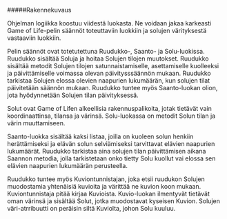 #####Rakennekuvaus

Ohjelman logiikka koostuu viidestä luokasta. Ne voidaan jakaa karkeasti Game of Life-pelin säännöt toteuttaviin luokkiin ja solujen värityksestä vastaaviin luokkiin.

Pelin säännöt ovat totetutettuna Ruudukko-, Saanto- ja Solu-luokissa. Ruudukko sisältää Soluja ja hoitaa Solujen tilojen muutokset. Ruudukko sisältää metodit Solujen tilojen satunnaistamiselle, asettamiselle kuolleeksi ja päivittämiselle voimassa olevan päivitysssäännön mukaan. Ruudukko tarkistaa Solujen elossa olevien naapurien lukumäärän, kun solujen tilat päivitetään säännön mukaan. Ruudukko tuntee myös Saanto-luokan olion, jota hyödynnetään Solujen tilan päivityksessä.

Solut ovat Game of Lifen alkeellisia rakennuspalikoita, jotak tietävät vain koordinaattinsa, tilansa ja värinsä. Solu-luokassa on metodit Solun tilan ja värin muuttamiseen.

Saanto-luokka sisältää kaksi listaa, joilla on kuoleen solun henkiin herättämiseksi ja elävän solun selviämiseksi tarvittavat elävien naapurien lukumäärät. Ruudukko tarkistaa aina solujen tilan päivittämisen aikana Saannon metodia, jolla tarkistetaan onko tietty Solu kuollut vai elossa sen elävien naapurien lukumäärän perusteella.

Ruudukko tuntee myös Kuviontunnistajan, joka etsii ruudukon Solujen muodostamia yhtenäisiä kuvioita ja värittää ne kuvion koon mukaan. Kuviontunnistaja pitää kirjaa Kuvioista. Kuvio-luokan ilmentyvät tietävät oman värinsä ja sisältää Solut, jotka muodostavat kyseisen Kuvion. Solujen väri-atrribuutti on peräisin siltä Kuviolta, johon Solu kuuluu.
